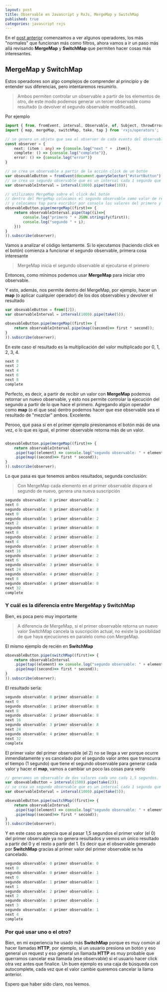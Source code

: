 ```yaml
---
layout: post
title: Observable en Javascript y RxJs, MergeMap y SwitchMap
published: true
categories: javascript rxjs
---
```


En el [post anterior](https://leomicheloni.com/Observable-RXJS/) comenzamos a ver algunos operadores, los más "normales" que funcionan más como filtros, ahora vamos a ir un paso más allá revisando **MergeMap** y **SwitchMap** que permiten hacer cosas más interesantes.

## MergeMap y SwitchMap

Estos operadores son algo complejos de comprender al principio y de entender sus diferencias, pero intentaremos resumirlo.

> Ambos permiten controlar un observable a partir de los elementos de otro, de este modo podemos generar un tercer observable como resultado (o devolver el segundo observable modificado).

Por ejemplo

``` typescript
import { from, fromEvent, interval, Observable, of, Subject, throwError, timer } from 'rxjs';
import { map, mergeMap, switchMap, take, tap } from 'rxjs/operators';

// se genera un objeto que sea el observer de cada evento del observable
const observer = {
    next: (item : any) => {console.log("next " +  item)},
    complete: () => {console.log("complete")},
    error: () => {console.log("error")}
}

// se crea un observable a partir de la acción click de un botón
var obsevableButton = fromEvent(document.querySelector("#startButton"), "click");
// se crea un segundo observable que es un interval cada 1 segundo que se ejecuta 10 veces
var observableInterval = interval(1000).pipe(take(10));

// utilizamos MergeMap sobre el click del botón
// dentro del MergeMap colocamos el segundo observable como valor de retorno del MergeMap
// y colocamos tap para escribir por consola los valores del primero y segundo observable
obsevableButton.pipe(mergeMap((first)=> {
    return observableInterval.pipe(tap((i)=>{
        console.log("primero " + JSON.stringify(first));
        console.log("segundo " + i);
    }))
}
)).subscribe(observer);

```
Vamos a analizar el código lentamente.
Si lo ejecutamos (haciendo click en el botón) comienza a funcionar el segundo observable, primera cosa interesante

> MergeMap inicia el segundo observable al ejecutarse el primero

Entonces, como mínimos podemos usar **MergeMap** para iniciar otro observable.

Y esto, además, nos permite dentro del MergeMap, por ejemplo, hacer un **map** (o aplicar cualquier operador) de los dos observables y devolver el resultado

``` typescript
var obsevableButton = from([2]);
var observableInterval = interval(1000).pipe(take(5));

obsevableButton.pipe(mergeMap((first)=> {
    return observableInterval.pipe(map((second)=> first * second));
}
)).subscribe(observer);
```

En este caso el resultado es la multiplicación del valor multiplicado por 0, 1, 2, 3, 4.

``` javascript
next 0
next 2
next 4
next 6
next 8
complete

```
Perfecto, es decir, a partir de recibir un valor con **MergeMap** podemos retornar un nuevo observable, y esto nos permite controlar la ejecución del segundo a partir de lo que hace el primero. Agregando algún operador como **map** (o el que sea) dentro podemos hacer que ese observable sea el resultado de "mezclar" ambos. Excelente.


Perooo, qué pasa si en el primer ejemplo presionamos el botón más de una vez, o lo que es igual, el primer observable retorna más de un valor.

``` typescript

obsevableButton.pipe(mergeMap((first)=> {
    return observableInterval
    .pipe(tap((element) => console.log("segundo observable: " + element + " primer observable: " + first)))
    .pipe(map((second)=> first * second));
}
)).subscribe(observer);
```
Lo que pasa es que tenemos ambos resultados, segunda conclusión:

> Con MergeMap cada elemento en el primer observable dispara el segundo de nuevo, genera una nueva suscripción

``` javascript
segundo observable: 0 primer observable: 2 
next 0
segundo observable: 0 primer observable: 8 
next 0
segundo observable: 1 primer observable: 2 
next 2
segundo observable: 1 primer observable: 8 
next 8
segundo observable: 2 primer observable: 2 
next 4
segundo observable: 2 primer observable: 8 
next 16
segundo observable: 3 primer observable: 2 
next 6
segundo observable: 3 primer observable: 8 
next 24
segundo observable: 4 primer observable: 2 
next 8
segundo observable: 4 primer observable: 8 
next 32
complete
```
### Y cuál es la diferencia entre MergeMap y SwitchMap
Bien, es poca pero muy importante

> A diferencia de MergeMap, si el primer observable retorna un nuevo valor SwitchMap cancela la suscripción actual, no existe la posiblidad de que haya ejecuciones en paralelo como con MergeMap.

El mismo ejemplo de recién en **SwitchMap**

``` typescript
obsevableButton.pipe(switchMap((first)=> {
    return observableInterval
    .pipe(tap((element) => console.log("segundo observable: " + element + " primer observable: " + first)))
    .pipe(map((second)=> first * second));
}
)).subscribe(observer);
```

El resultado sería:

``` javascript
segundo observable: 0 primer observable: 8
next 0
segundo observable: 1 primer observable: 8
next 8
segundo observable: 2 primer observable: 8
next 16
segundo observable: 3 primer observable: 8
next 24
segundo observable: 4 primer observable: 8
next 32
complete
```
El primer valor del primer observable (el 2) no se llega a ver porque ocurre inmendiatamente y es cancelado por el segundo valor antes que  transcurra el tiempo (1 segundo) que tiene el segundo observable para generar cada valor y hacer el **map**, vamos a cambiar un poco las cosas para verlo

``` typescript
// generamos un observable de dos valores cada uno cada 1,5 segundos.
var obsevableButton = interval(1500).pipe(take(2));
// se crea un segundo observable que es un interval cada 1 segundo que se ejecuta 5 veces
var observableInterval = interval(1000).pipe(take(5));

obsevableButton.pipe(switchMap((first)=> {
    return observableInterval
    .pipe(tap((element) => console.log("segundo observable: " + element + " primer observable: " + first)))
    .pipe(map((second)=> first * second));
}
)).subscribe(observer);
```
Y en este caso se aprecia que al pasar 1,5 segundos el primer valor (el 0) del primer observable ya no genera resultados y vemos un único resultado a partir del 0 y el resto a partir del 1.
Es decir que el observable generado por **SwitchMap** gracias al primer valor del primer observable se ha cancelado.

``` javascript
segundo observable: 0 primer observable: 0
next 0
segundo observable: 0 primer observable: 1
next 0
segundo observable: 1 primer observable: 1
next 1
segundo observable: 2 primer observable: 1
next 2
segundo observable: 3 primer observable: 1
next 3
segundo observable: 4 primer observable: 1
next 4
complete
```

### Por qué usar uno o el otro?

Bien, en mi experiencia he usado más **SwitchMap** porque es muy común al hacer llamadas __HTTP__, por ejemplo, si un usuario presiona un botón y eso general un request
y eso general un llamada __HTTP__ es muy probable que querramos cancelar esa llamada (ese observable) si el usuario hacer click otra vez antes que finalice.
Un buen ejemplo es una caja de búsqueda con autocomplete, cada vez que el valor cambie queremos cancelar la llama anterior.

Espero que haber sido claro, nos leemos.

